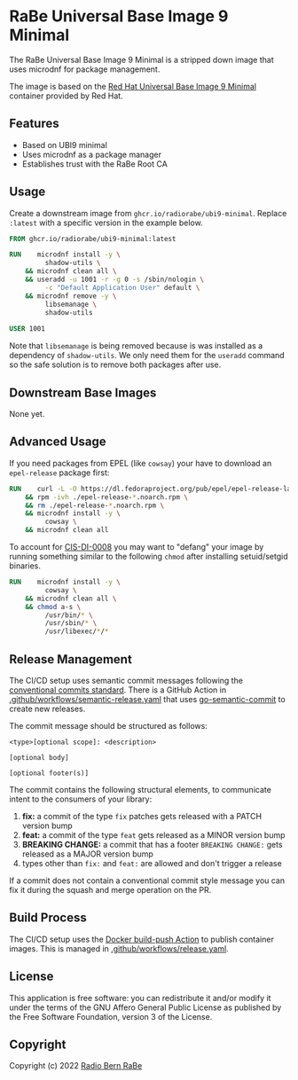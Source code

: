 # RaBe Universal Base Image 9 Minimal

The RaBe Universal Base Image 9 Minimal is a stripped down image that uses microdnf for package management.

The image is based on the [Red Hat Universal Base Image 9 Minimal](https://catalog.redhat.com/software/containers/ubi9/ubi-minimal/615bd9b4075b022acc111bf5)
container provided by Red Hat.

## Features

- Based on UBI9 minimal
- Uses microdnf as a package manager
- Establishes trust with the RaBe Root CA

## Usage

Create a downstream image from `ghcr.io/radiorabe/ubi9-minimal`. Replace `:latest` with a specific version in the example below.

```Dockerfile
FROM ghcr.io/radiorabe/ubi9-minimal:latest

RUN    microdnf install -y \
         shadow-utils \
    && microdnf clean all \
    && useradd -u 1001 -r -g 0 -s /sbin/nologin \
         -c "Default Application User" default \
    && microdnf remove -y \
         libsemanage \
         shadow-utils
         
USER 1001
```

Note that `libsemanage` is being removed because is was installed as a dependency of `shadow-utils`. We only need them for
the `useradd` command so the safe solution is to remove both packages after use.

## Downstream Base Images

None yet.

## Advanced Usage

If you need packages from EPEL (like `cowsay`) your have to download an `epel-release` package first:

```Dockerfile
RUN    curl -L -O https://dl.fedoraproject.org/pub/epel/epel-release-latest-9.noarch.rpm \
    && rpm -ivh ./epel-release-*.noarch.rpm \
    && rm ./epel-release-*.noarch.rpm \
    && microdnf install -y \
         cowsay \
    && microdnf clean all
```

To account for [CIS-DI-0008](https://github.com/goodwithtech/dockle/blob/master/CHECKPOINT.md#cis-di-0008) you may want to
"defang" your image by running something similar to the following `chmod` after installing setuid/setgid binaries.

```Dockerfile
RUN    microdnf install -y \
         cowsay \
    && microdnf clean all \
    && chmod a-s \
         /usr/bin/* \
         /usr/sbin/* \
         /usr/libexec/*/*
```

## Release Management

The CI/CD setup uses semantic commit messages following the [conventional commits standard](https://www.conventionalcommits.org/en/v1.0.0/).
There is a GitHub Action in [.github/workflows/semantic-release.yaml](./.github/workflows/semantic-release.yaml)
that uses [go-semantic-commit](https://go-semantic-release.xyz/) to create new
releases.

The commit message should be structured as follows:

```
<type>[optional scope]: <description>

[optional body]

[optional footer(s)]
```

The commit contains the following structural elements, to communicate intent to the consumers of your library:

1. **fix:** a commit of the type `fix` patches gets released with a PATCH version bump
1. **feat:** a commit of the type `feat` gets released as a MINOR version bump
1. **BREAKING CHANGE:** a commit that has a footer `BREAKING CHANGE:` gets released as a MAJOR version bump
1. types other than `fix:` and `feat:` are allowed and don't trigger a release

If a commit does not contain a conventional commit style message you can fix
it during the squash and merge operation on the PR.

## Build Process

The CI/CD setup uses the [Docker build-push Action](https://github.com/docker/build-push-action) to publish container images. This is managed in [.github/workflows/release.yaml](./.github/workflows/release.yaml).

## License

This application is free software: you can redistribute it and/or modify it under
the terms of the GNU Affero General Public License as published by the Free
Software Foundation, version 3 of the License.

## Copyright

Copyright (c) 2022 [Radio Bern RaBe](http://www.rabe.ch)
